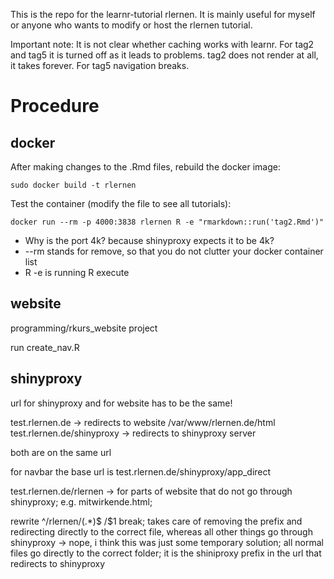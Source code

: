 This is the repo for the learnr-tutorial rlernen. It is mainly useful for myself or anyone who wants to modify or host the rlernen tutorial.

Important note: It is not clear whether caching works with learnr. For tag2 and tag5 it is turned off as it leads to problems. tag2 does not render at all, it takes forever. For tag5 navigation breaks. 

# Procedure

## docker
After making changes to the .Rmd files, rebuild the docker image:

```
sudo docker build -t rlernen
```

Test the container (modify the file to see all tutorials):

```
docker run --rm -p 4000:3838 rlernen R -e "rmarkdown::run('tag2.Rmd')"
```

- Why is the port 4k? because shinyproxy expects it to be 4k?
- --rm stands for remove, so that you do not clutter your docker container list
- R -e is running R execute

## website 

programming/rkurs_website project

run create_nav.R

## shinyproxy

url for shinyproxy and for website has to be the same!

test.rlernen.de -> redirects to website /var/www/rlernen.de/html
test.rlernen.de/shinyproxy -> redirects to shinyproxy server

both are on the same url

for navbar the base url is test.rlernen.de/shinyproxy/app_direct

test.rlernen.de/rlernen -> for parts of website that do not go through shinyproxy; e.g. mitwirkende.html; 

rewrite ^/rlernen/(.*)$ /$1 break; takes care of removing the prefix and redirecting directly to the correct file, whereas all other things go through shinyproxy -> nope, i think this was just some temporary solution; all normal files go directly to the correct folder; it is the shiniproxy prefix in the url that redirects to shinyproxy 
